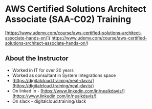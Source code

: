 # AWS Certified Solutions Architect Associate (SAA-C02) Training

[https://www.udemy.com/course/aws-certified-solutions-architect-associate-hands-on/](
https://www.udemy.com/course/aws-certified-solutions-architect-associate-hands-on/)

## About the Instructor
- Worked in IT for over 20 years
- Worked as consultant in System Integrations space
- [https://digitalcloud.training/neal-davis/](https://digitalcloud.training/neal-davis/)
- On linked in - [https://www.linkedin.com/in/nealkdavis/](https://www.linkedin.com/in/nealkdavis/)
- On slack - digitalcloud.training/slack

